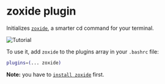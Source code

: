 # zoxide plugin

Initializes [`zoxide`](https://github.com/ajeetdsouza/zoxide), a smarter cd
command for your terminal.

![`Tutorial`](https://raw.githubusercontent.com/ajeetdsouza/zoxide/97dc08347d9dbf5b5a4516b79e0ac27366b962ce/contrib/tutorial.webp)

To use it, add `zoxide` to the plugins array in your `.bashrc` file:

```bash
plugins=(... zoxide)
```

**Note:** you have to
[`install zoxide`](https://github.com/ajeetdsouza/zoxide#step-1-install-zoxide)
first.
